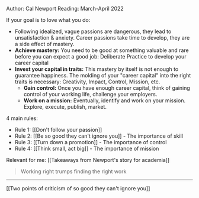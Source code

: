 Author: Cal Newport
Reading: March-April 2022

If your goal is to love what you do:
- Following idealized, vague passions are dangerous, they lead to unsatisfaction & anxiety. Career passions take time to develop, they are a side effect of mastery.
- **Achieve mastery:** You need to be good at something valuable and rare before you can expect a good job: Deliberate Practice to develop your career capital
- **Invest your capital in traits:** This mastery by itself is not enough to guarantee happiness. The molding of your "career capital" into the right traits is necessary: Creativity, Impact, Control, Mission, etc.
    - **Gain control:** Once you have enough career capital, think of gaining control of your working life, challenge your employers.
    - **Work on a mission:** Eventually, identify and work on your mission. Explore, execute, publish, market. 

4 main rules:
- Rule 1: [[Don't follow your passion]]
- Rule 2: [[Be so good they can't ignore you]] - The importance of skill
- Rule 3: [[Turn down a promotion]] - The importance of control
- Rule 4: [[Think small, act big]] - The importance of mission

Relevant for me: [[Takeaways from Newport's story for academia]]

> Working right trumps finding the right work

---

[[Two points of criticism of so good they can't ignore you]]